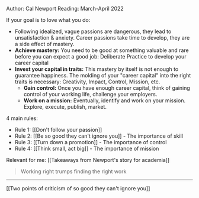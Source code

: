 Author: Cal Newport
Reading: March-April 2022

If your goal is to love what you do:
- Following idealized, vague passions are dangerous, they lead to unsatisfaction & anxiety. Career passions take time to develop, they are a side effect of mastery.
- **Achieve mastery:** You need to be good at something valuable and rare before you can expect a good job: Deliberate Practice to develop your career capital
- **Invest your capital in traits:** This mastery by itself is not enough to guarantee happiness. The molding of your "career capital" into the right traits is necessary: Creativity, Impact, Control, Mission, etc.
    - **Gain control:** Once you have enough career capital, think of gaining control of your working life, challenge your employers.
    - **Work on a mission:** Eventually, identify and work on your mission. Explore, execute, publish, market. 

4 main rules:
- Rule 1: [[Don't follow your passion]]
- Rule 2: [[Be so good they can't ignore you]] - The importance of skill
- Rule 3: [[Turn down a promotion]] - The importance of control
- Rule 4: [[Think small, act big]] - The importance of mission

Relevant for me: [[Takeaways from Newport's story for academia]]

> Working right trumps finding the right work

---

[[Two points of criticism of so good they can't ignore you]]